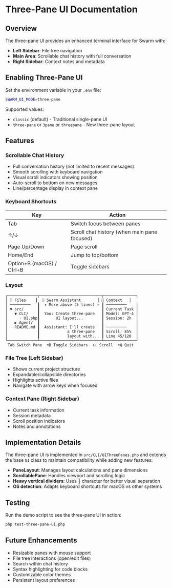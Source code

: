 # Three-Pane UI Documentation

## Overview

The three-pane UI provides an enhanced terminal interface for Swarm with:
- **Left Sidebar**: File tree navigation
- **Main Area**: Scrollable chat history with full conversation
- **Right Sidebar**: Context notes and metadata

## Enabling Three-Pane UI

Set the environment variable in your `.env` file:
```bash
SWARM_UI_MODE=three-pane
```

Supported values:
- `classic` (default) - Traditional single-pane UI
- `three-pane` or `3pane` or `threepane` - New three-pane layout

## Features

### Scrollable Chat History
- Full conversation history (not limited to recent messages)
- Smooth scrolling with keyboard navigation
- Visual scroll indicators showing position
- Auto-scroll to bottom on new messages
- Line/percentage display in context pane

### Keyboard Shortcuts

| Key | Action |
|-----|--------|
| Tab | Switch focus between panes |
| ↑/↓ | Scroll chat history (when main pane focused) |
| Page Up/Down | Page scroll |
| Home/End | Jump to top/bottom |
| Option+B (macOS) / Ctrl+B | Toggle sidebars |

### Layout

```
┌─────────────┬───────────────────────────┬──────────────┐
│ 📁 Files    ┃  💮 Swarm Assistant       ┃ 📝 Context   │
│ ─────────   ┃  ↑ More above (5 lines) ↑ ┃ ─────────    │
│ ▼ src/      ┃                           ┃ Current Task │
│   ▼ CLI/    ┃  You: Create three-pane   ┃ Model: GPT-4 │  
│     · UI.php┃       UI layout...        ┃ Session: 2h  │
│   ▶ Agent/  ┃                           ┃              │
│ · README.md ┃  Assistant: I'll create   ┃ ─────────    │
│             ┃            a three-pane   ┃ Scroll: 85%  │
│             ┃            layout with... ┃ Line 45/120  │
└─────────────┴───────────────────────────┴──────────────┘
 Tab Switch Pane  ⌥B Toggle Sidebars  ↑↓ Scroll  ⌥Q Quit
```

### File Tree (Left Sidebar)
- Shows current project structure
- Expandable/collapsible directories
- Highlights active files
- Navigate with arrow keys when focused

### Context Pane (Right Sidebar)
- Current task information
- Session metadata
- Scroll position indicators
- Notes and annotations

## Implementation Details

The three-pane UI is implemented in `src/CLI/UIThreePanes.php` and extends the base `UI` class to maintain compatibility while adding new features:

- **PaneLayout**: Manages layout calculations and pane dimensions
- **ScrollablePane**: Handles viewport and scrolling logic
- **Heavy vertical dividers**: Uses ┃ character for better visual separation
- **OS detection**: Adapts keyboard shortcuts for macOS vs other systems

## Testing

Run the demo script to see the three-pane UI in action:
```bash
php test-three-pane-ui.php
```

## Future Enhancements

- Resizable panes with mouse support
- File tree interactions (open/edit files)
- Search within chat history
- Syntax highlighting for code blocks
- Customizable color themes
- Persistent layout preferences